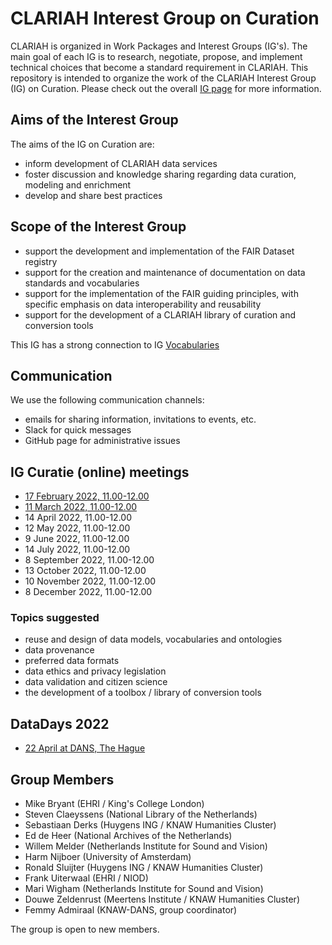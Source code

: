 # CLARIAH Interest Group on Curation

CLARIAH is organized in Work Packages and Interest Groups (IG's). The main goal of each IG is to research, negotiate, propose, and implement technical choices that become a standard requirement in CLARIAH. This repository is intended to organize the work of the CLARIAH Interest Group (IG) on Curation. Please check out the overall [IG page](https://github.com/clariah/ig/) for more information.

## Aims of the Interest Group

The aims of the IG on Curation are:
- inform development of CLARIAH data services
- foster discussion and knowledge sharing regarding data curation, modeling and enrichment
- develop and share best practices


## Scope of the Interest Group
- support the development and implementation of the FAIR Dataset registry
- support for the creation and maintenance of documentation on data standards and vocabularies
- support for the implementation of the FAIR guiding principles, with specific emphasis on data interoperability and reusability
- support for the development of a CLARIAH library of curation and conversion tools

This IG has a strong connection to IG [Vocabularies](https://github.com/CLARIAH/clariah-plus/tree/main/interest-groups/vocabularies)

## Communication

We use the following communication channels:
- emails for sharing information, invitations to events, etc.
- Slack for quick messages
- GitHub page for administrative issues

## IG Curatie (online) meetings
- [17 February 2022, 11.00-12.00](https://github.com/CLARIAH/clariah-plus/blob/main/interest-groups/curation/220217%20minutes.md)
- [11 March 2022, 11.00-12.00](https://github.com/CLARIAH/clariah-plus/blob/6da19e2eff54dbee3630828becb99b4b1b63ce68/interest-groups/curation/220311%20minutes.md)
- 14 April 2022, 11.00-12.00
- 12 May 2022, 11.00-12.00
- 9 June 2022, 11.00-12.00
- 14 July 2022, 11.00-12.00
- 8 September 2022, 11.00-12.00
- 13 October 2022, 11.00-12.00
- 10 November 2022, 11.00-12.00
- 8 December 2022, 11.00-12.00

### Topics suggested
-  reuse and design of data models, vocabularies and ontologies
-  data provenance
-  preferred data formats
-  data ethics and privacy legislation
-  data validation and citizen science
-  the development of a toolbox / library of conversion tools

## DataDays 2022
- [22 April at DANS, The Hague](https://dans.knaw.nl/nl/agenda/clariah-datadag/)

## Group Members
- Mike Bryant (EHRI / King's College London)
- Steven Claeyssens (National Library of the Netherlands)
- Sebastiaan Derks (Huygens ING / KNAW Humanities Cluster)
- Ed de Heer (National Archives of the Netherlands)
- Willem Melder (Netherlands Institute for Sound and Vision)
- Harm Nijboer (University of Amsterdam)
- Ronald Sluijter (Huygens ING / KNAW Humanities Cluster)
- Frank Uiterwaal (EHRI / NIOD)
- Mari Wigham (Netherlands Institute for Sound and Vision)
- Douwe Zeldenrust (Meertens Institute / KNAW Humanities Cluster)
- Femmy Admiraal (KNAW-DANS, group coordinator)

The group is open to new members. 

